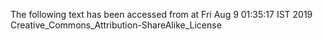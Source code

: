 The following text has been accessed from at Fri Aug 9 01:35:17 IST 2019
Creative_Commons_Attribution-ShareAlike_License
